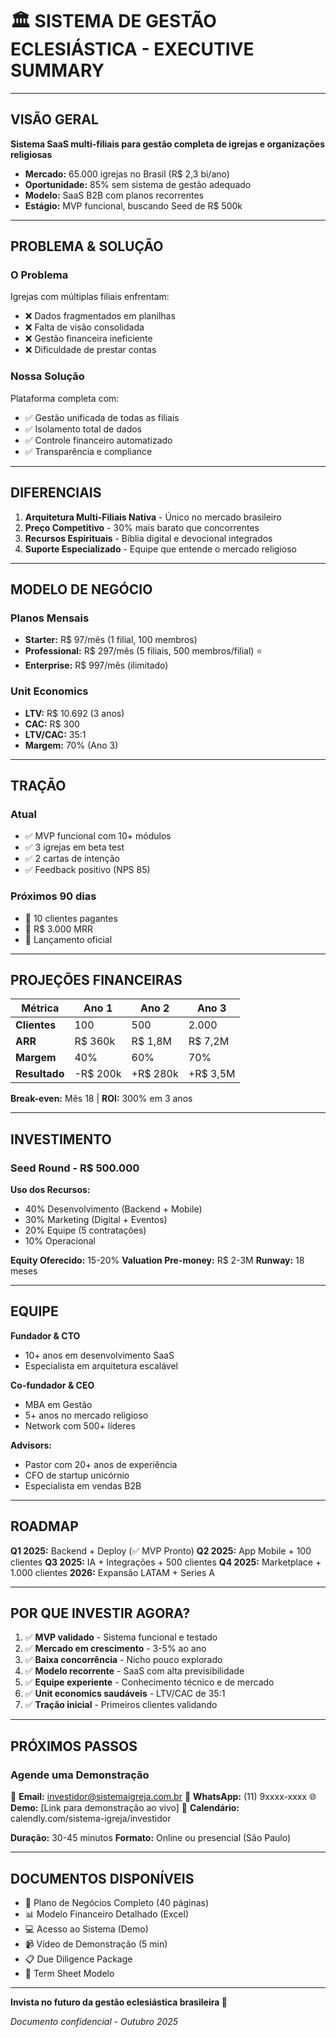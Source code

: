 # 🏛️ SISTEMA DE GESTÃO ECLESIÁSTICA - EXECUTIVE SUMMARY

---

## VISÃO GERAL

**Sistema SaaS multi-filiais para gestão completa de igrejas e organizações religiosas**

- **Mercado:** 65.000 igrejas no Brasil (R$ 2,3 bi/ano)
- **Oportunidade:** 85% sem sistema de gestão adequado
- **Modelo:** SaaS B2B com planos recorrentes
- **Estágio:** MVP funcional, buscando Seed de R$ 500k

---

## PROBLEMA & SOLUÇÃO

### O Problema
Igrejas com múltiplas filiais enfrentam:
- ❌ Dados fragmentados em planilhas
- ❌ Falta de visão consolidada
- ❌ Gestão financeira ineficiente
- ❌ Dificuldade de prestar contas

### Nossa Solução
Plataforma completa com:
- ✅ Gestão unificada de todas as filiais
- ✅ Isolamento total de dados
- ✅ Controle financeiro automatizado
- ✅ Transparência e compliance

---

## DIFERENCIAIS

1. **Arquitetura Multi-Filiais Nativa** - Único no mercado brasileiro
2. **Preço Competitivo** - 30% mais barato que concorrentes
3. **Recursos Espirituais** - Bíblia digital e devocional integrados
4. **Suporte Especializado** - Equipe que entende o mercado religioso

---

## MODELO DE NEGÓCIO

### Planos Mensais
- **Starter:** R$ 97/mês (1 filial, 100 membros)
- **Professional:** R$ 297/mês (5 filiais, 500 membros/filial) ⭐
- **Enterprise:** R$ 997/mês (ilimitado)

### Unit Economics
- **LTV:** R$ 10.692 (3 anos)
- **CAC:** R$ 300
- **LTV/CAC:** 35:1
- **Margem:** 70% (Ano 3)

---

## TRAÇÃO

### Atual
- ✅ MVP funcional com 10+ módulos
- ✅ 3 igrejas em beta test
- ✅ 2 cartas de intenção
- ✅ Feedback positivo (NPS 85)

### Próximos 90 dias
- 🎯 10 clientes pagantes
- 🎯 R$ 3.000 MRR
- 🎯 Lançamento oficial

---

## PROJEÇÕES FINANCEIRAS

| Métrica | Ano 1 | Ano 2 | Ano 3 |
|---------|-------|-------|-------|
| **Clientes** | 100 | 500 | 2.000 |
| **ARR** | R$ 360k | R$ 1,8M | R$ 7,2M |
| **Margem** | 40% | 60% | 70% |
| **Resultado** | -R$ 200k | +R$ 280k | +R$ 3,5M |

**Break-even:** Mês 18 | **ROI:** 300% em 3 anos

---

## INVESTIMENTO

### Seed Round - R$ 500.000

**Uso dos Recursos:**
- 40% Desenvolvimento (Backend + Mobile)
- 30% Marketing (Digital + Eventos)
- 20% Equipe (5 contratações)
- 10% Operacional

**Equity Oferecido:** 15-20%
**Valuation Pre-money:** R$ 2-3M
**Runway:** 18 meses

---

## EQUIPE

**Fundador & CTO**
- 10+ anos em desenvolvimento SaaS
- Especialista em arquitetura escalável

**Co-fundador & CEO**
- MBA em Gestão
- 5+ anos no mercado religioso
- Network com 500+ líderes

**Advisors:**
- Pastor com 20+ anos de experiência
- CFO de startup unicórnio
- Especialista em vendas B2B

---

## ROADMAP

**Q1 2025:** Backend + Deploy (✅ MVP Pronto)
**Q2 2025:** App Mobile + 100 clientes
**Q3 2025:** IA + Integrações + 500 clientes
**Q4 2025:** Marketplace + 1.000 clientes
**2026:** Expansão LATAM + Series A

---

## POR QUE INVESTIR AGORA?

1. ✅ **MVP validado** - Sistema funcional e testado
2. ✅ **Mercado em crescimento** - 3-5% ao ano
3. ✅ **Baixa concorrência** - Nicho pouco explorado
4. ✅ **Modelo recorrente** - SaaS com alta previsibilidade
5. ✅ **Equipe experiente** - Conhecimento técnico e de mercado
6. ✅ **Unit economics saudáveis** - LTV/CAC de 35:1
7. ✅ **Tração inicial** - Primeiros clientes validando

---

## PRÓXIMOS PASSOS

### Agende uma Demonstração

📧 **Email:** investidor@sistemaigreja.com.br
📱 **WhatsApp:** (11) 9xxxx-xxxx
🌐 **Demo:** [Link para demonstração ao vivo]
📅 **Calendário:** calendly.com/sistema-igreja/investidor

**Duração:** 30-45 minutos
**Formato:** Online ou presencial (São Paulo)

---

## DOCUMENTOS DISPONÍVEIS

- 📄 Plano de Negócios Completo (40 páginas)
- 📊 Modelo Financeiro Detalhado (Excel)
- 💻 Acesso ao Sistema (Demo)
- 📹 Vídeo de Demonstração (5 min)
- 📋 Due Diligence Package
- 📜 Term Sheet Modelo

---

**Invista no futuro da gestão eclesiástica brasileira 🚀**

*Documento confidencial - Outubro 2025*
